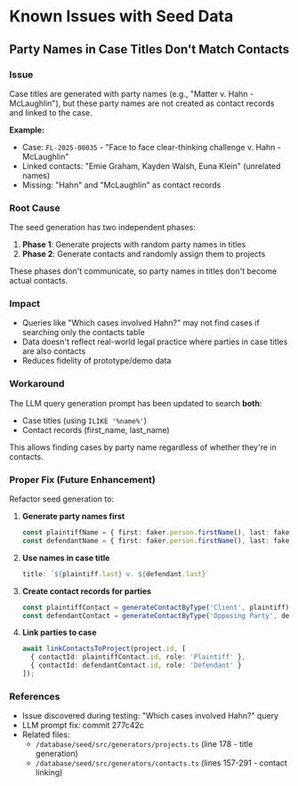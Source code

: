 # Known Issues with Seed Data

## Party Names in Case Titles Don't Match Contacts

### Issue
Case titles are generated with party names (e.g., "Matter v. Hahn - McLaughlin"), but these party names are not created as contact records and linked to the case.

**Example:**
- Case: `FL-2025-00035` - "Face to face clear-thinking challenge v. Hahn - McLaughlin"
- Linked contacts: "Emie Graham, Kayden Walsh, Euna Klein" (unrelated names)
- Missing: "Hahn" and "McLaughlin" as contact records

### Root Cause
The seed generation has two independent phases:
1. **Phase 1**: Generate projects with random party names in titles
2. **Phase 2**: Generate contacts and randomly assign them to projects

These phases don't communicate, so party names in titles don't become actual contacts.

### Impact
- Queries like "Which cases involved Hahn?" may not find cases if searching only the contacts table
- Data doesn't reflect real-world legal practice where parties in case titles are also contacts
- Reduces fidelity of prototype/demo data

### Workaround
The LLM query generation prompt has been updated to search **both**:
- Case titles (using `ILIKE '%name%'`)
- Contact records (first_name, last_name)

This allows finding cases by party name regardless of whether they're in contacts.

### Proper Fix (Future Enhancement)
Refactor seed generation to:

1. **Generate party names first**
   ```typescript
   const plaintiffName = { first: faker.person.firstName(), last: faker.person.lastName() };
   const defendantName = { first: faker.person.firstName(), last: faker.person.lastName() };
   ```

2. **Use names in case title**
   ```typescript
   title: `${plaintiff.last} v. ${defendant.last}`
   ```

3. **Create contact records for parties**
   ```typescript
   const plaintiffContact = generateContactByType('Client', plaintiff);
   const defendantContact = generateContactByType('Opposing Party', defendant);
   ```

4. **Link parties to case**
   ```typescript
   await linkContactsToProject(project.id, [
     { contactId: plaintiffContact.id, role: 'Plaintiff' },
     { contactId: defendantContact.id, role: 'Defendant' }
   ]);
   ```

### References
- Issue discovered during testing: "Which cases involved Hahn?" query
- LLM prompt fix: commit 277c42c
- Related files:
  - `/database/seed/src/generators/projects.ts` (line 178 - title generation)
  - `/database/seed/src/generators/contacts.ts` (lines 157-291 - contact linking)
